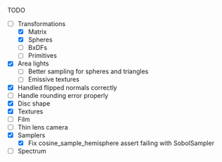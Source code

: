 TODO

- [ ] Transformations
  - [x] Matrix
  - [x] Spheres
  - [ ] BxDFs
  - [ ] Primitives
- [x] Area lights
  - [ ] Better sampling for spheres and triangles
  - [ ] Emissive textures
- [x] Handled flipped normals correctly
- [ ] Handle rounding error properly
- [x] Disc shape
- [x] Textures
- [ ] Film
- [ ] Thin lens camera
- [x] Samplers
  - [x] Fix cosine_sample_hemisphere assert failing with SobolSampler
- [ ] Spectrum
